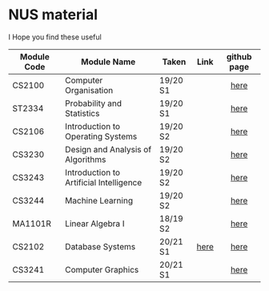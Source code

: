 # NUS material

I Hope you find these useful

| Module Code | Module Name                             | Taken    | Link                        |    github page     |
| ----------- | --------------------------------------- | -------- | --------------------------- | :----------------: |
| CS2100      | Computer Organisation                   | 19/20 S1 |                             | [here](./CS2100/)  |
| ST2334      | Probability and Statistics              | 19/20 S1 |                             | [here](./ST2334/)  |
| CS2106      | Introduction to Operating Systems       | 19/20 S2 |                             | [here](./CS2106/)  |
| CS3230      | Design and Analysis of Algorithms       | 19/20 S2 |                             | [here](./CS3230/)  |
| CS3243      | Introduction to Artificial Intelligence | 19/20 S2 |                             | [here](./CS3243/)  |
| CS3244      | Machine Learning                        | 19/20 S2 |                             | [here](./CS3244/)  |
| MA1101R     | Linear Algebra I                        | 18/19 S2 |                             | [here](./MA1101R/) |
| CS2102      | Database Systems                        | 20/21 S1 | [here](./CS2102/notes.html) | [here](./CS2102/)  |
| CS3241      | Computer Graphics                       | 20/21 S1 |                             | [here](./CS3241/)  |
